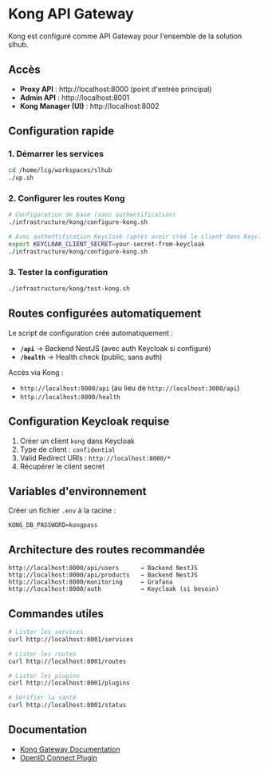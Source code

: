 # Kong API Gateway

Kong est configuré comme API Gateway pour l'ensemble de la solution slhub.

## Accès

- **Proxy API** : http://localhost:8000 (point d'entrée principal)
- **Admin API** : http://localhost:8001
- **Kong Manager (UI)** : http://localhost:8002

## Configuration rapide

### 1. Démarrer les services

```bash
cd /home/lcg/workspaces/slhub
./up.sh
```

### 2. Configurer les routes Kong

```bash
# Configuration de base (sans authentification)
./infrastructure/kong/configure-kong.sh

# Avec authentification Keycloak (après avoir créé le client dans Keycloak)
export KEYCLOAK_CLIENT_SECRET=your-secret-from-keycloak
./infrastructure/kong/configure-kong.sh
```

### 3. Tester la configuration

```bash
./infrastructure/kong/test-kong.sh
```

## Routes configurées automatiquement

Le script de configuration crée automatiquement :

- **`/api`** → Backend NestJS (avec auth Keycloak si configuré)
- **`/health`** → Health check (public, sans auth)

Accès via Kong :
- `http://localhost:8000/api` (au lieu de `http://localhost:3000/api`)
- `http://localhost:8000/health`

## Configuration Keycloak requise

1. Créer un client `kong` dans Keycloak
2. Type de client : `confidential`
3. Valid Redirect URIs : `http://localhost:8000/*`
4. Récupérer le client secret

## Variables d'environnement

Créer un fichier `.env` à la racine :

```env
KONG_DB_PASSWORD=kongpass
```

## Architecture des routes recommandée

```
http://localhost:8000/api/users      → Backend NestJS
http://localhost:8000/api/products   → Backend NestJS
http://localhost:8000/monitoring     → Grafana
http://localhost:8000/auth           → Keycloak (si besoin)
```

## Commandes utiles

```bash
# Lister les services
curl http://localhost:8001/services

# Lister les routes
curl http://localhost:8001/routes

# Lister les plugins
curl http://localhost:8001/plugins

# Vérifier la santé
curl http://localhost:8001/status
```

## Documentation

- [Kong Gateway Documentation](https://docs.konghq.com/gateway/latest/)
- [OpenID Connect Plugin](https://docs.konghq.com/hub/kong-inc/openid-connect/)
